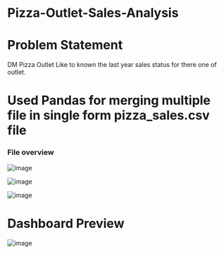# Pizza-Outlet-Sales-Analysis

# Problem Statement

DM Pizza Outlet Like to known the last year sales status for there one of outlet.


# Used Pandas for merging multiple file in single form pizza_sales.csv file
### File overview

![image](https://user-images.githubusercontent.com/110016087/230927080-c335f620-8bbe-4cf6-a3d3-957e2c0b59c2.png)

![image](https://user-images.githubusercontent.com/110016087/230926975-913a3bf6-ec2e-414b-9592-929045262fdd.png)

![image](https://user-images.githubusercontent.com/110016087/230926881-39e4759d-c9ac-4cae-80c1-8c01f6a0513a.png)

# Dashboard Preview

![image](https://user-images.githubusercontent.com/110016087/230925051-bf537ea7-1521-4018-b997-6e377b51bbb3.png)
